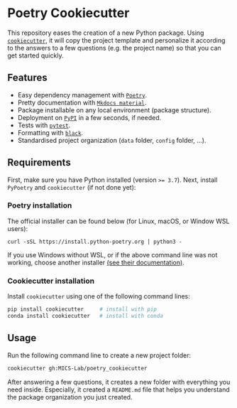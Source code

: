 # Poetry Cookiecutter

This repository eases the creation of a new Python package. Using [`cookiecutter`](https://cookiecutter.readthedocs.io/en/stable/index.html), it will copy the project template and personalize it according to the answers to a few questions (e.g. the project name) so that you can get started quickly.

## Features
- Easy dependency management with [`Poetry`](https://python-poetry.org/).
- Pretty documentation with [`Mkdocs material`](https://squidfunk.github.io/mkdocs-material/).
- Package installable on any local environment (package structure).
- Deployment on [`PyPI`](https://pypi.org/) in a few seconds, if needed.
- Tests with [`pytest`](https://docs.pytest.org/en/7.1.x/).
- Formatting with [`black`](https://github.com/psf/black).
- Standardised project organization (`data` folder, `config` folder, ...).

## Requirements
First, make sure you have Python installed (version `>= 3.7`). Next, install `PyPoetry` and `cookiecutter` (if not done yet):
### Poetry installation

The official installer can be found below (for Linux, macOS, or Window WSL users):

```
curl -sSL https://install.python-poetry.org | python3 -
```

If you use Windows without WSL, or if the above command line was not working, choose another installer [(see their documentation)](https://python-poetry.org/docs/#installation).

### Cookiecutter installation
Install `cookiecutter` using one of the following command lines:

```bash
pip install cookiecutter     # install with pip
conda install cookiecutter   # install with conda
```

## Usage

Run the following command line to create a new project folder:
```bash
cookiecutter gh:MICS-Lab/poetry_cookiecutter
```
After answering a few questions, it creates a new folder with everything you need inside.
Especially, it created a `README.md` file that helps you understand the package organization you just created.